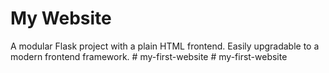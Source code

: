 # My Website

A modular Flask project with a plain HTML frontend. Easily upgradable to a modern frontend framework.
#   m y - f i r s t - w e b s i t e  
 #   m y - f i r s t - w e b s i t e  
 